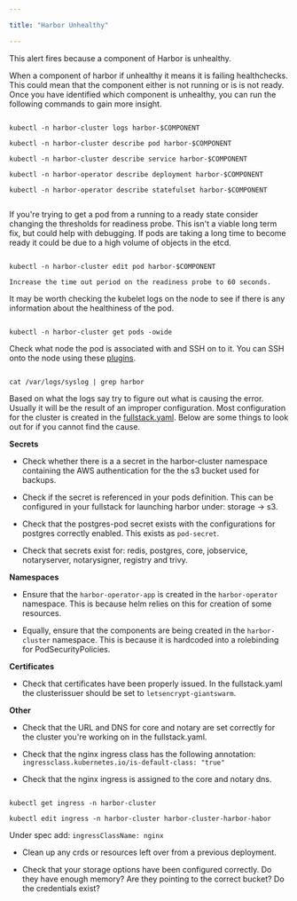 ```yaml
---

title: "Harbor Unhealthy"

---
```


This alert fires because a component of Harbor is unhealthy.
  
When a component of harbor if unhealthy it means it is failing healthchecks. This could mean that the component either is not running or is is not ready. Once you have identified which component is unhealthy, you can run the following commands to gain more insight.

```

kubectl -n harbor-cluster logs harbor-$COMPONENT

kubectl -n harbor-cluster describe pod harbor-$COMPONENT

kubectl -n harbor-cluster describe service harbor-$COMPONENT

kubectl -n harbor-operator describe deployment harbor-$COMPONENT

kubectl -n harbor-operator describe statefulset harbor-$COMPONENT


```

If you're trying to get a pod from a running to a ready state consider changing the thresholds for readiness probe. This isn't a viable long term fix, but could help with debugging. If pods are taking a long time to become ready it could be due to a high volume of objects in the etcd.

```

kubectl -n harbor-cluster edit pod harbor-$COMPONENT 

Increase the time out period on the readiness probe to 60 seconds.

```

It may be worth checking the kubelet logs on the node to see if there is any information about the healthiness of the pod.

```

kubectl -n harbor-cluster get pods -owide

```

Check what node the pod is associated with and SSH on to it. You can SSH onto the node using these [plugins](https://github.com/luksa/kubectl-plugins).

```

cat /var/logs/syslog | grep harbor

```

Based on what the logs say try to figure out what is causing the error. Usually it will be the result of an improper configuration. Most configuration for the cluster is created in the [fullstack.yaml](https://github.com/goharbor/harbor-operator/blob/master/manifests/samples/full_stack.yaml). Below are some things to look out for if you cannot find the cause. 

**Secrets**

- Check whether there is a a secret in the harbor-cluster namespace containing the AWS authentication for the the s3 bucket used for backups.

- Check if the secret is referenced in your pods definition. This can be configured in your fullstack for launching harbor under: storage -> s3.

- Check that the postgres-pod secret exists with the configurations for postgres correctly enabled. This exists as `pod-secret`.

- Check that secrets exist for: redis, postgres, core, jobservice, notaryserver, notarysigner, registry and trivy.

**Namespaces**

- Ensure that the `harbor-operator-app` is created in the `harbor-operator` namespace. This is because helm relies on this for creation of some resources.

- Equally, ensure that the components are being created in the `harbor-cluster` namespace. This is because it is hardcoded into a rolebinding for PodSecurityPolicies.

**Certificates**

- Check that certificates have been properly issued. In the fullstack.yaml the clusterissuer should be set to `letsencrypt-giantswarm`.

**Other**

- Check that the URL and DNS for core and notary are set correctly for the cluster you're working on in the fullstack.yaml.

- Check that the nginx ingress class has the following annotation:
  `ingressclass.kubernetes.io/is-default-class: "true"`

- Check that the nginx ingress is assigned to the core and notary dns.
```

kubectl get ingress -n harbor-cluster

kubectl edit ingress -n harbor-cluster harbor-cluster-harbor-habor

```
Under spec add: `ingressClassName: nginx`

- Clean up any crds or resources left over from a previous deployment.

- Check that your storage options have been configured correctly. Do they have enough memory? Are they pointing to the correct bucket? Do the credentials exist?
